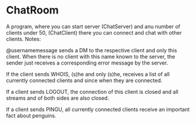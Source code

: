 # ChatRoom
A program, where you can start server (ChatServer) and anu number of clients under 50, (ChatClient) there you can connect and chat with other clients.
Notes:

@username<blank>message sends a DM to the respective client and only this client. When there is no client with this name known to the server, the sender just receives a corresponding error message by the server.

If the client sends WHOIS, (s)he and only (s)he, receives a list of all currently connected clients and since when they are connected.

If a client sends LOGOUT, the connection of this client is closed and all streams and of both sides are also closed.

If a client sends PINGU, all currently connected clients receive an important fact about penguins.
